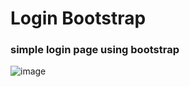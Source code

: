 # Login Bootstrap
### simple login page using bootstrap
![image](https://github.com/user-attachments/assets/aaa74653-2112-4421-b195-d369f5e5d6a0)

